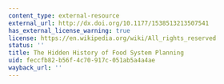 ```yaml
---
content_type: external-resource
external_url: http://dx.doi.org/10.1177/1538513213507541
has_external_license_warning: true
license: https://en.wikipedia.org/wiki/All_rights_reserved
status: ''
title: The Hidden History of Food System Planning
uid: feccfb82-b56f-4c70-917c-051ab5a4a4ae
wayback_url: ''
---
```

